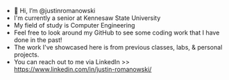 - 👋 Hi, I’m @justinromanowski
- I'm currently a senior at Kennesaw State University
- My field of study is Computer Engineering
- Feel free to look around my GitHub to see some coding work that I have done in the past! 
- The work I've showcased here is from previous classes, labs, & personal projects. 
- You can reach out to me via LinkedIn >> https://www.linkedin.com/in/justin-romanowski/
